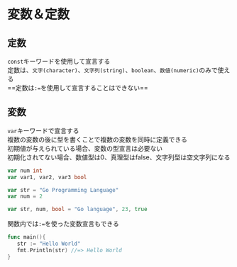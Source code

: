 # 変数＆定数

## 定数

`const`キーワードを使用して宣言する  
定数は、`文字(character)`、`文字列(string)`、`boolean`、`数値(numeric)`のみで使える  
==定数は`:=`を使用して宣言することはできない==

## 変数

`var`キーワードで宣言する  
複数の変数の後に型を書くことで複数の変数を同時に定義できる  
初期値が与えられている場合、変数の型宣言は必要ない  
初期化されてない場合、数値型は0、真理型はfalse、文字列型は空文字列になる

```go
var num int
var var1, var2, var3 bool

var str = "Go Programming Language"
var num = 2

var str, num, bool = "Go language", 23, true
```

関数内では`:=`を使った変数宣言もできる

```go
func main(){
   str := "Hello World"
   fmt.Println(str) //=> Hello World
}
```
